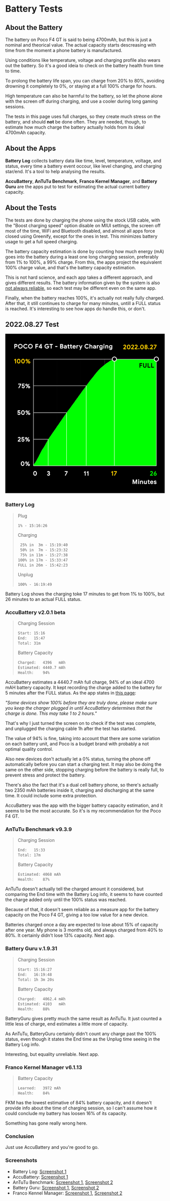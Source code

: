 # Battery Tests
## About the Battery
The battery on Poco F4 GT is said to being 4700mAh, but this is just a nominal and theorical value. The actual capacity starts descreasing with time from the moment a phone battery is manufactured.

Using conditions like temperature, voltage and charging profile also wears out the battery. So it's a good ideia to check on the battery health from time to time.

To prolong the battery life span, you can charge from 20% to 80%, avoiding drowning it completely to 0%, or staying at a full 100% charge for hours.

High temperature can also be harmful to the battery, so let the phone alone with the screen off during charging, and use a cooler during long gaming sessions.

The tests in this page uses full charges, so they create much stress on the battery, and should **not** be done often. They are needed, though, to estimate how much charge the battery actually holds from its ideal 4700mAh capacity.

## About the Apps
**Battery Log** collects battery data like time, level, temperature, voltage, and status, every time a battery event occour, like level changing, and charging star/end. It's a tool to help analysing the results.

**AccuBattery**, **AnTuTu Benchmark**, **Franco Kernel Manager**, and **Battery Guru** are the apps put to test for estimating the actual current battery capacity.

## About the Tests
The tests are done by charging the phone using the stock USB cable, with the "Boost charging speed" option disable on MIUI settings, the screen off most of the time, WiFi and Bluetooth disabled, and almost all apps force closed using Greenify, except for the ones in test. This minimizes battery usage to get a full speed charging.

The battery capacity estimation is done by counting how much energy (mA) goes into the battery during a least one long charging session, preferably from 1% to 100%, a 99% charge. From this, the apps project the equivalent 100% charge value, and that's the battery capacity estimation.

This is not hard science, and each app takes a different approach, and gives different results. The battery information given by the system is also [not always reliable](https://batteryuniversity.com/article/recognizing-battery-capacity-as-the-missing-link), so each test may be different even on the same app.

Finally, when the battery reaches 100%, it's actually not really fully charged. After that, it still continues to charge for many minutes, untill a FULL status is reached. It's interesting to see how apps do handle this, or don't.

## 2022.08.27 Test
![](images/battery-test-20220827-0-chart.png)

### Battery Log

> Plug
> ```
> 1% - 15:16:26
> ```
> 
> Charging
> ```
>  25% in  3m - 15:19:40
>  50% in  7m - 15:23:32
>  75% in 11m - 15:27:38
> 100% in 17m - 15:33:47
> FULL in 26m - 15:42:23
> ```
>
> Unplug
> ```
> 100% - 16:19:49
> ```

Battery Log shows the charging toke 17 minutes to get from 1% to 100%, but 26 minutes to an actual FULL status.

### AccuBattery v2.0.1 beta
> Charging Session
> ```
> Start: 15:16
> End:   15:47
> Total: 31m
> ```
> 
> Battery Capacity
> ```
> Charged:   4396   mAh
> Estimated: 4440.7 mAh
> Health:    94%
> ```

AccuBattery estimates a 4440.7 mAh full charge, 94% of an ideal 4700 mAH battery capacity. It kept recording the charge added to the battery for 5 minutes after the FULL status. As the app states in [this page](https://accubattery.zendesk.com/hc/en-us/articles/209507189-Tab-3-battery-health-screen):

*"Some devices show 100% before they are truly done, please make sure you keep the charger plugged in until AccuBattery determines that the charge is done. This may take 1 to 2 hours."* 

That's why I just turned the screen on to check if the test was complete, and unplugged the charging cable 1h after the test has started.

The value of 94% is fine, taking into account that there are some variation on each battery unit, and Poco is a budget brand with probably a not optimal quality control.

Also new devices don't actually let a 0% status, turning the phone off automatically before you can start a charging test. It may also be doing the same on the other side, stopping charging before the battery is really full, to prevent stress and protect the battery.

There's also the fact that it's a dual cell battery phone, so there's actually two 2350 mAh batteries inside it, charging and discharging at the same time. It could include some extra protection.

AccuBattery was the app with the bigger battery capacity estimation, and it seems to be the most accurate. So it's is my recommendation for the Poco F4 GT.

### AnTuTu Benchmark v9.3.9
> Charging Session
> ```
> End:   15:33
> Total: 17m
> ```
> 
> Battery Capacity
> ```
> Estimated: 4068 mAh
> Health:    87%
> ```

AnTuTu doesn't actually tell the charged amount it considered, but comparing the End time with the Battery Log info, it seems to have counted the charge added only until the 100% status was reached.

Because of that, it doesn't seem reliable as a measure app for the battery capacity on the Poco F4 GT, giving a too low value for a new device.

Batteries charged once a day are expected to lose about 15% of capacity after one year. My phone is 3 months old, and always charged from 40% to 80%. It certainly didn't lose 13% capacity. Next app.

### Battery Guru v.1.9.31
> Charging Session
> ```
> Start: 15:16:27
> End:   16:19:48
> Total: 1h 3m 20s
> ```
> 
> Battery Capacity
> ```
> Charged:   4062.4 mAh
> Estimated: 4103   mAh
> Health:    88%
> ```

BatteryGuru gives pretty much the same result as AnTuTu. It just counted a little less of charge, end estimates a little more of capacity.

As AnTuTu, BatteryGuru certainly didn't count any charge past the 100% status, even though it states the End time as the Unplug time seeing in the Battery Log info.

Interesting, but equality unreliable. Next app.

### Franco Kernel Manager v6.1.13
> Battery Capacity
> ```
> Learned:   3972 mAh
> Health:    84%
> ```

FKM has the lowest estimative of 84% battery capacity, and it doesn't provide info about the time of charging session, so I can't assume how it could conclude my battery has loosen 16% of its capacity.

Something has gone really wrong here.

### Conclusion
Just use AccuBattery and you're good to go.

### Screenshots
- Battery Log: [Screenshot 1](../../raw/images/battery-test-20220827-1-batterylog.jpg)
- AccuBattery: [Screenshot 1](../../raw/images/battery-test-20220827-2-accubattery.jpg)
- AnTuTu Benchmark: [Screenshot 1](../../raw/images/battery-test-20220827-3-antutu-1.jpg), [Screenshot 2](../../raw/images/battery-test-20220827-3-antutu-2.jpg)
- Battery Guru: [Screenshot 1](../../raw/images/battery-test-20220827-4-batteryguru-1.jpg), [Screenshot 2](../../raw/images/battery-test-20220827-4-batteryguru-2.jpg)
- Franco Kennel Manager: [Screenshot 1](../../raw/images/battery-test-20220827-5-fkm-1.jpg), [Screenshot 2](../../raw/images/battery-test-20220827-5-fkm-2.jpg)